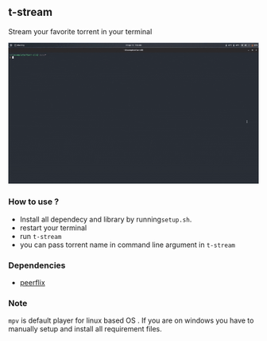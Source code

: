 ## t-stream 
Stream your favorite torrent in your terminal

![video](./eg.gif)
### How to use ?
- Install all dependecy and library by running`setup.sh`.
- restart your terminal
- run `t-stream` 
- you can pass torrent name in command line argument in `t-stream`

### Dependencies
- [peerflix](https://github.com/mafintosh/peerflix)

### Note
`mpv` is default player for linux based OS .
If you are on windows you have to manually setup and install all requirement files.